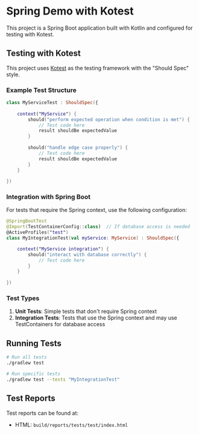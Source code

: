 # Spring Demo with Kotest

This project is a Spring Boot application built with Kotlin and configured for testing with Kotest.

## Testing with Kotest

This project uses [Kotest](https://kotest.io/) as the testing framework with the "Should Spec" style.

### Example Test Structure

```kotlin
class MyServiceTest : ShouldSpec({
    
    context("MyService") {
        should("perform expected operation when condition is met") {
            // Test code here
            result shouldBe expectedValue
        }
        
        should("handle edge case properly") {
            // Test code here
            result shouldBe expectedValue
        }
    }
    
})
```

### Integration with Spring Boot

For tests that require the Spring context, use the following configuration:

```kotlin
@SpringBootTest
@Import(TestContainerConfig::class)  // If database access is needed
@ActiveProfiles("test")
class MyIntegrationTest(val myService: MyService) : ShouldSpec({

    context("MyService integration") {
        should("interact with database correctly") {
            // Test code here
        }
    }
    
})
```

### Test Types

1. **Unit Tests**: Simple tests that don't require Spring context
2. **Integration Tests**: Tests that use the Spring context and may use TestContainers for database access

## Running Tests

```bash
# Run all tests
./gradlew test

# Run specific tests
./gradlew test --tests "MyIntegrationTest"
```

## Test Reports

Test reports can be found at:

- HTML: `build/reports/tests/test/index.html`
